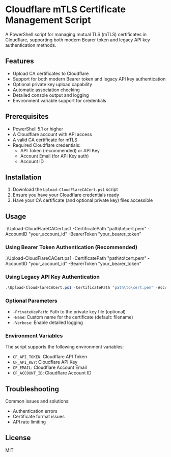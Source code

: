 # Cloudflare mTLS Certificate Management Script

A PowerShell script for managing mutual TLS (mTLS) certificates in Cloudflare, supporting both modern Bearer token and legacy API key authentication methods.

## Features

- Upload CA certificates to Cloudflare
- Support for both modern Bearer token and legacy API key authentication
- Optional private key upload capability 
- Automatic association checking
- Detailed console output and logging
- Environment variable support for credentials

## Prerequisites

- PowerShell 5.1 or higher
- A Cloudflare account with API access
- A valid CA certificate for mTLS
- Required Cloudflare credentials:
  - API Token (recommended) or API Key
  - Account Email (for API Key auth)
  - Account ID

## Installation

1. Download the `Upload-CloudFlareCACert.ps1` script
2. Ensure you have your Cloudflare credentials ready
3. Have your CA certificate (and optional private key) files accessible

## Usage

.\Upload-CloudFlareCACert.ps1 -CertificatePath "path\to\cert.pem" -AccountID "your_account_id" -BearerToken "your_bearer_token"

### Using Bearer Token Authentication (Recommended)

.\Upload-CloudFlareCACert.ps1 -CertificatePath "path\to\cert.pem" -AccountID "your_account_id" -BearerToken "your_bearer_token"

### Using Legacy API Key Authentication

```powershell
.\Upload-CloudFlareCACert.ps1 -CertificatePath "path\to\cert.pem" -AccountID "your_account_id" -ApiKey "your_api_key" -Email "your_email"
```

### Optional Parameters

- `-PrivateKeyPath`: Path to the private key file (optional)
- `-Name`: Custom name for the certificate (default: filename)
- `-Verbose`: Enable detailed logging

### Environment Variables

The script supports the following environment variables:
- `CF_API_TOKEN`: Cloudflare API Token
- `CF_API_KEY`: Cloudflare API Key
- `CF_EMAIL`: Cloudflare Account Email
- `CF_ACCOUNT_ID`: Cloudflare Account ID

## Troubleshooting

Common issues and solutions:
- Authentication errors
- Certificate format issues
- API rate limiting

## License

MIT











